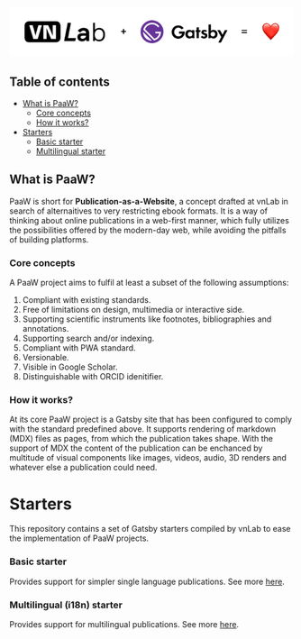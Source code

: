 <p align="center">
  <img src="assets/banner.png" alt="vnLab + Gatsby = <3">
</p>

## Table of contents

- [What is PaaW?](#paaw)
  - [Core concepts](#paaaw__core-concepts)
  - [How it works?](#paaw_how)
- [Starters](#starters)
  - [Basic starter](#starters_basic)
  - [Multilingual starter](#starters_i18n)

<a id="paaw" ></a>

## What is PaaW?

PaaW is short for **Publication-as-a-Website**, a concept drafted at vnLab in search of alternaitives to very restricting ebook formats. It is a way of thinking about online publications in a web-first manner, which fully utilizes the possibilities offered by the modern-day web, while avoiding the pitfalls of building platforms.

<a id="paaaw__core-concepts" ></a>

### Core concepts

A PaaW project aims to fulfil at least a subset of the following assumptions:

1. Compliant with existing standards.
2. Free of limitations on design, multimedia or interactive side.
3. Supporting scientific instruments like footnotes, bibliographies and annotations.
4. Supporting search and/or indexing.
5. Compliant with PWA standard.
6. Versionable.
7. Visible in Google Scholar.
8. Distinguishable with ORCID idenitifier.

<a id="paaw_how" ></a>

### How it works?

At its core PaaW project is a Gatsby site that has been configured to comply with the standard predefined above. It supports rendering of markdown (MDX) files as pages, from which the publication takes shape. With the support of MDX the content of the publication can be enchanced by multitude of visual components like images, videos, audio, 3D renders and whatever else a publication could need.

<a id="starters" ></a>

# Starters

This repository contains a set of Gatsby starters compiled by vnLab to ease the implementation of PaaW projects.

<a id="starters_basic" ></a>

### Basic starter

Provides support for simpler single language publications. See more [here](https://github.com/vnLab-Lodz/gatsby-starter-paaw-basic).

<a id="starters_i18n" ></a>

### Multilingual (i18n) starter

Provides support for multilingual publications. See more [here](https://github.com/vnLab-Lodz/gatsby-starter-paaw-i18n).

